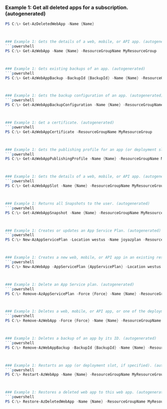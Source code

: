 
### Example 1: Get all deleted apps for a subscription. (autogenerated)
```powershell
PS C:\> Get-AzDeletedWebApp -Name {Name}



### Example 1: Gets the details of a web, mobile, or API app. (autogenerated)
```powershell
PS C:\> Get-AzWebApp -Name {Name} -ResourceGroupName MyResourceGroup



### Example 1: Gets existing backups of an app. (autogenerated)
```powershell
PS C:\> Get-AzWebAppBackup -BackupId {BackupId} -Name {Name} -ResourceGroupName MyResourceGroup



### Example 1: Gets the backup configuration of an app. (autogenerated)
```powershell
PS C:\> Get-AzWebAppBackupConfiguration -Name {Name} -ResourceGroupName MyResourceGroup



### Example 1: Get a certificate. (autogenerated)
```powershell
PS C:\> Get-AzWebAppCertificate -ResourceGroupName MyResourceGroup



### Example 1: Gets the publishing profile for an app (or deployment slot, if specified). (autogenerated)
```powershell
PS C:\> Get-AzWebAppPublishingProfile -Name {Name} -ResourceGroupName MyResourceGroup



### Example 1: Gets the details of a web, mobile, or API app. (autogenerated)
```powershell
PS C:\> Get-AzWebAppSlot -Name {Name} -ResourceGroupName MyResourceGroup -Slot {Slot}



### Example 1: Returns all Snapshots to the user. (autogenerated)
```powershell
PS C:\> Get-AzWebAppSnapshot -Name {Name} -ResourceGroupName MyResourceGroup



### Example 1: Creates or updates an App Service Plan. (autogenerated)
```powershell
PS C:\> New-AzAppServicePlan -Location westus -Name joyazplan -ResourceGroupName MyResourceGroup -Tier {Tier}



### Example 1: Creates a new web, mobile, or API app in an existing resource group, or updates an existing app. (autogenerated)
```powershell
PS C:\> New-AzWebApp -AppServicePlan {AppServicePlan} -Location westus -Name joyazapp -ResourceGroupName MyResourceGroup



### Example 1: Delete an App Service plan. (autogenerated)
```powershell
PS C:\> Remove-AzAppServicePlan -Force {Force} -Name {Name} -ResourceGroupName MyResourceGroup



### Example 1: Deletes a web, mobile, or API app, or one of the deployment slots. (autogenerated)
```powershell
PS C:\> Remove-AzWebApp -Force {Force} -Name {Name} -ResourceGroupName MyResourceGroup



### Example 1: Deletes a backup of an app by its ID. (autogenerated)
```powershell
PS C:\> Remove-AzWebAppBackup -BackupId {BackupId} -Name {Name} -ResourceGroupName MyResourceGroup



### Example 1: Restarts an app (or deployment slot, if specified). (autogenerated)
```powershell
PS C:\> Restart-AzWebApp -Name {Name} -ResourceGroupName MyResourceGroup



### Example 1: Restores a deleted web app to this web app. (autogenerated)
```powershell
PS C:\> Restore-AzDeletedWebApp -Name {Name} -ResourceGroupName MyResourceGroup -TargetAppServicePlanName {TargetAppServicePlanName}


